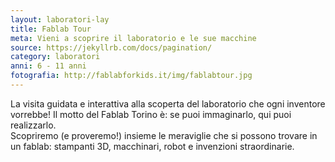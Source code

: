 ```yaml
---
layout: laboratori-lay
title: Fablab Tour
meta: Vieni a scoprire il laboratorio e le sue macchine
source: https://jekyllrb.com/docs/pagination/
category: laboratori
anni: 6 - 11 anni
fotografia: http://fablabforkids.it/img/fablabtour.jpg
---
```

La visita guidata e interattiva alla scoperta del laboratorio che ogni inventore vorrebbe! Il motto del Fablab Torino è: se puoi immaginarlo, qui puoi realizzarlo. <br> Scopriremo (e proveremo!) insieme le meraviglie che si possono trovare in un fablab: stampanti 3D, macchinari, robot e invenzioni straordinarie.
